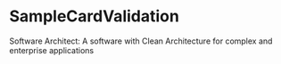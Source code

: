 # SampleCardValidation
Software Architect:
A software with Clean Architecture for complex and enterprise applications
